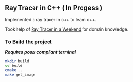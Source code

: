 ## Ray Tracer in C++ ( In Progess )

Implemented a ray tracer in c++ to learn c++.

Took help of [Ray Tracer in a Weekend](https://raytracing.github.io/books/RayTracingInOneWeekend.html#wherenext?/nextsteps/book2:raytracing:thenextweek) for domain knowledge.


### To Build the project 

***Requires posix compliant terminal***

```bash
mkdir build
cd build
cmake ..
make get_image
```
